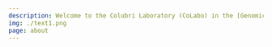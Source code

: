 ```yaml
---
description: Welcome to the Colubri Laboratory (CoLabo) in the [Genomics and Computational Biology Department](https://www.umassmed.edu/bioinformatics/) at the University of Massachusetts Chan Medical School. Our team brings together computational scientists, software engineers, and visual designers to develop new methods and tools for infectious disease research. With our partners at the Broad Institute of MIT and Harvard and The Inspire Project, we have created [Operation Outbreak](https://operationoutbreak.org/), the world's first live, app-based outbreak simulator to generate ground-truth datasets, validate predictive models, and improve the response to future pandemics. We seek collaborations at the intersection of epidemiology, genomics, machine learning, data visualization, and mobile technologies with the goal of advancing an interdisciplinary vision of outbreak science.
img: ./text1.png
page: about
---
```

